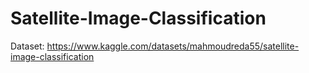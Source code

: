 # Satellite-Image-Classification

Dataset: https://www.kaggle.com/datasets/mahmoudreda55/satellite-image-classification

